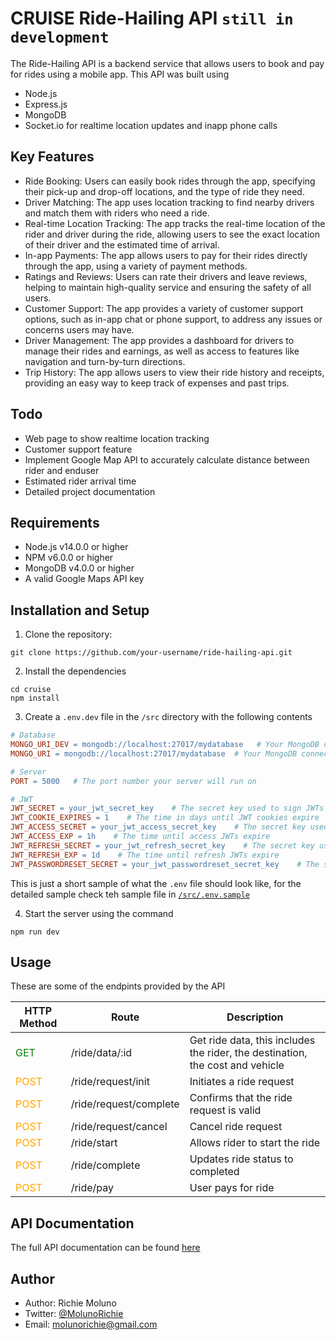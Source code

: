 # CRUISE Ride-Hailing API    `still in development`
The Ride-Hailing API is a backend service that allows users to book and pay for rides using a mobile app. 
This API was built using 
- Node.js
- Express.js
- MongoDB
- Socket.io for realtime location updates and inapp phone calls

## Key Features

- Ride Booking: Users can easily book rides through the app, specifying their pick-up and drop-off locations, and the type of ride they need.
- Driver Matching: The app uses location tracking to find nearby drivers and match them with riders who need a ride.
- Real-time Location Tracking: The app tracks the real-time location of the rider and driver during the ride, allowing users to see the exact location of their driver and the estimated time of arrival.
- In-app Payments: The app allows users to pay for their rides directly through the app, using a variety of payment methods.
- Ratings and Reviews: Users can rate their drivers and leave reviews, helping to maintain high-quality service and ensuring the safety of all users.
- Customer Support: The app provides a variety of customer support options, such as in-app chat or phone support, to address any issues or concerns users may have.
- Driver Management: The app provides a dashboard for drivers to manage their rides and earnings, as well as access to features like navigation and turn-by-turn directions.
- Trip History: The app allows users to view their ride history and receipts, providing an easy way to keep track of expenses and past trips.

## Todo
- Web page to show realtime location tracking
- Customer support feature
- Implement Google Map API to accurately calculate distance between rider and enduser
- Estimated rider arrival time
- Detailed project documentation


## Requirements

- Node.js v14.0.0 or higher
- NPM v6.0.0 or higher
- MongoDB v4.0.0 or higher
- A valid Google Maps API key

## Installation and Setup

1. Clone the repository:
```
git clone https://github.com/your-username/ride-hailing-api.git
```

2. Install the dependencies
```
cd cruise
npm install
```

3. Create a `.env.dev` file in the `/src` directory with the following contents
```makefile
# Database
MONGO_URI_DEV = mongodb://localhost:27017/mydatabase   # Your MongoDB connection string if you run `npm run dev`
MONGO_URI = mongodb://localhost:27017/mydatabase  # Your MongoDB connection string if your run `npm start`

# Server
PORT = 5000   # The port number your server will run on

# JWT
JWT_SECRET = your_jwt_secret_key    # The secret key used to sign JWTs
JWT_COOKIE_EXPIRES = 1    # The time in days until JWT cookies expire
JWT_ACCESS_SECRET = your_jwt_access_secret_key    # The secret key used to sign access JWTs
JWT_ACCESS_EXP = 1h    # The time until access JWTs expire
JWT_REFRESH_SECRET = your_jwt_refresh_secret_key    # The secret key used to sign refresh JWTs
JWT_REFRESH_EXP = 1d    # The time until refresh JWTs expire
JWT_PASSWORDRESET_SECRET = your_jwt_passwordreset_secret_key    # The secret key used to sign password reset JWTs
```
This is just a short sample of what the `.env` file should look like, for the detailed sample check teh sample file in [`/src/.env.sample`](./src/.env.sample)


4. Start the server using the command
```
npm run dev
```

## Usage
These are some of the endpints provided by the API
<table>
  <thead>
    <tr>
      <th>HTTP Method</th>
      <th>Route</th>
      <th>Description</th>
    </tr>
  </thead>
  <tbody>
    <tr>
      <td style="color: green">GET</td>
      <td>/ride/data/:id</td>
      <td>Get ride data, this includes the rider, the destination, the cost and vehicle</td>
    </tr>
    <tr>
      <td style="color: orange">POST</td>
      <td>/ride/request/init</td>
      <td>Initiates a ride request</td>
    </tr>
    <tr>
      <td style="color: orange">POST</td>
      <td>/ride/request/complete</td>
      <td>Confirms that the ride request is valid</td>
    </tr>
    <tr>
      <td style="color: orange">POST</td>
      <td>/ride/request/cancel</td>
      <td>Cancel ride request</td>
    </tr>
    <tr>
      <td style="color: orange">POST</td>
      <td>/ride/start</td>
      <td>Allows rider to start the ride</td>
    </tr>
    <tr>
      <td style="color: orange">POST</td>
      <td>/ride/complete</td>
      <td>Updates ride status to completed</td>
    </tr>
    <tr>
      <td style="color: orange">POST</td>
      <td>/ride/pay</td>
      <td>User pays for ride</td>
    </tr>
  </tbody>
</table>

## API Documentation
The full API documentation can be found [here](https://documenter.getpostman.com/view/20633788/2s93JwPhRx)


## Author
- Author: Richie Moluno
- Twitter: [@MolunoRichie](https://twitter.com/MolunoRichie)
- Email: molunorichie@gmail.com
